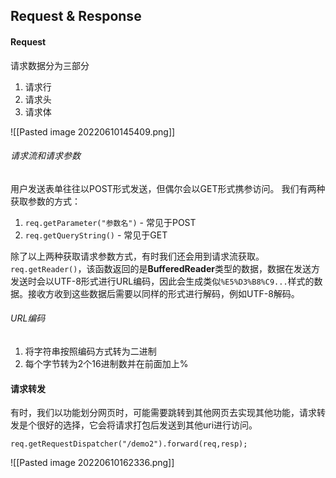 ## Request & Response

#### Request
请求数据分为三部分
1. 请求行
2. 请求头
3. 请求体

![[Pasted image 20220610145409.png]]

###### 请求流和请求参数
用户发送表单往往以POST形式发送，但偶尔会以GET形式携参访问。
我们有两种获取参数的方式：
1. `req.getParameter("参数名")` - 常见于POST
2. `req.getQueryString()` - 常见于GET

除了以上两种获取请求参数方式，有时我们还会用到请求流获取。
`req.getReader()`，该函数返回的是**BufferedReader**类型的数据，数据在发送方发送时会以UTF-8形式进行URL编码，因此会生成类似`%E5%D3%B8%C9...`样式的数据。接收方收到这些数据后需要以同样的形式进行解码，例如UTF-8解码。
###### URL编码
1. 将字符串按照编码方式转为二进制
2. 每个字节转为2个16进制数并在前面加上%

#### 请求转发
有时，我们以功能划分网页时，可能需要跳转到其他网页去实现其他功能，请求转发是个很好的选择，它会将请求打包后发送到其他uri进行访问。

`req.getRequestDispatcher("/demo2").forward(req,resp);`

![[Pasted image 20220610162336.png]]
